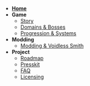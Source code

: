 - **[Home](Home)**
- **Game**
  - [Story](Story)
  - [Domains & Bosses](Domains-and-Bosses)
  - [Progression & Systems](Progression-and-Systems)
- **Modding**
  - [Modding & Voidless Smith](Modding-and-Voidless-Smith)
- **Project**
  - [Roadmap](Roadmap)
  - [Presskit](Presskit)
  - [FAQ](FAQ)
  - [Licensing](Licensing)
